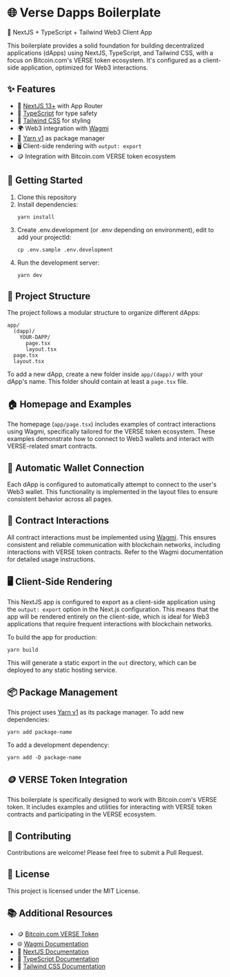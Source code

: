 # 🌐 Verse Dapps Boilerplate

📱 NextJS + TypeScript + Tailwind Web3 Client App

This boilerplate provides a solid foundation for building decentralized applications (dApps) using NextJS, TypeScript, and Tailwind CSS, with a focus on Bitcoin.com's VERSE token ecosystem. It's configured as a client-side application, optimized for Web3 interactions.

## ✨ Features

- 🚀 [NextJS 13+](https://nextjs.org/docs) with App Router
- 🦾 [TypeScript](https://www.typescriptlang.org/docs/) for type safety
- 🎨 [Tailwind CSS](https://tailwindcss.com/docs) for styling
- 🌍 Web3 integration with [Wagmi](https://wagmi.sh/)
- 🧶 [Yarn v1](https://classic.yarnpkg.com/en/docs) as package manager
- 🖥️ Client-side rendering with `output: export`
- 🪙 Integration with Bitcoin.com VERSE token ecosystem

## 🚀 Getting Started

1. Clone this repository
2. Install dependencies:
   ```
   yarn install
   ```
3. Create .env.development (or .env depending on environment), edit to add your projectId:
   ```
   cp .env.sample .env.development
   ```
4. Run the development server:
   ```
   yarn dev
   ```

## 📁 Project Structure

The project follows a modular structure to organize different dApps:

```
app/
  (dapp)/
    YOUR-DAPP/
      page.tsx
      layout.tsx
  page.tsx
  layout.tsx
```

To add a new dApp, create a new folder inside `app/(dapp)/` with your dApp's name. This folder should contain at least a `page.tsx` file.

## 🏠 Homepage and Examples

The homepage (`app/page.tsx`) includes examples of contract interactions using Wagmi, specifically tailored for the VERSE token ecosystem. These examples demonstrate how to connect to Web3 wallets and interact with VERSE-related smart contracts.

## 🔌 Automatic Wallet Connection

Each dApp is configured to automatically attempt to connect to the user's Web3 wallet. This functionality is implemented in the layout files to ensure consistent behavior across all pages.

## 🤝 Contract Interactions

All contract interactions must be implemented using [Wagmi](https://wagmi.sh/). This ensures consistent and reliable communication with blockchain networks, including interactions with VERSE token contracts. Refer to the Wagmi documentation for detailed usage instructions.

## 🖥️ Client-Side Rendering

This NextJS app is configured to export as a client-side application using the `output: export` option in the Next.js configuration. This means that the app will be rendered entirely on the client-side, which is ideal for Web3 applications that require frequent interactions with blockchain networks.

To build the app for production:

```
yarn build
```

This will generate a static export in the `out` directory, which can be deployed to any static hosting service.

## 📦 Package Management

This project uses [Yarn v1](https://classic.yarnpkg.com/en/docs) as its package manager. To add new dependencies:

```
yarn add package-name
```

To add a development dependency:

```
yarn add -D package-name
```

## 🪙 VERSE Token Integration

This boilerplate is specifically designed to work with Bitcoin.com's VERSE token. It includes examples and utilities for interacting with VERSE token contracts and participating in the VERSE ecosystem.

## 🤝 Contributing

Contributions are welcome! Please feel free to submit a Pull Request.

## 📜 License

This project is licensed under the MIT License.

## 📚 Additional Resources

- 🪙 [Bitcoin.com VERSE Token](https://verse.bitcoin.com/)
- 🌐 [Wagmi Documentation](https://wagmi.sh/)
- 🚀 [NextJS Documentation](https://nextjs.org/docs)
- 🦾 [TypeScript Documentation](https://www.typescriptlang.org/docs/)
- 🎨 [Tailwind CSS Documentation](https://tailwindcss.com/docs)
